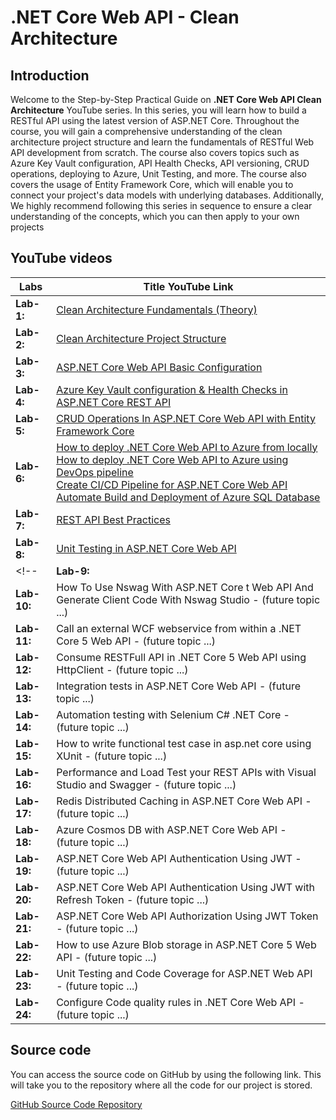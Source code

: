 # .NET Core Web API - Clean Architecture

## Introduction

Welcome to the Step-by-Step Practical Guide on **.NET Core Web API Clean Architecture** YouTube series. In this series, you will learn how to build a RESTful API using the latest version of ASP.NET Core.
Throughout the course, you will gain a comprehensive understanding of the clean architecture project structure and learn the fundamentals of RESTful Web API development from scratch.
The course also covers topics such as Azure Key Vault configuration, API Health Checks, API versioning, CRUD operations, deploying to Azure, Unit Testing, and more. The course also covers the usage of Entity Framework Core, which will enable you to connect your project's data models with underlying databases. Additionally,
We highly recommend following this series in sequence to ensure a clear understanding of the concepts, which you can then apply to your own projects

<!-- This course is designed to help you become a proficient .NET Core backend developer in the Microsoft technology stack.  -->

## YouTube videos

| **Labs**            | **Title YouTube Link**                                                                              |
| --------------------| --------------------------------------------------------------------------------------------------- |
| **Lab-1:**          | <a href="https://www.youtube.com/watch?v=TEeb0Hba8jI" target="_blank">Clean Architecture Fundamentals (Theory)</a>              |
| **Lab-2:**          | <a href="https://www.youtube.com/watch?v=es-nbJsDp-g" target="_blank">Clean Architecture Project Structure</a>              |
| **Lab-3:**          | <a href="https://www.youtube.com/watch?v=X5c9eN99n5M" target="_blank">ASP.NET Core Web API Basic Configuration</a>              |
| **Lab-4:**          | <a href="https://www.youtube.com/watch?v=DskTR7SKT7E" target="_blank">Azure Key Vault configuration & Health Checks in ASP.NET Core REST API</a>              |
| **Lab-5:**          | <a href="https://www.youtube.com/watch?v=SIOpdKb48qo" target="_blank">CRUD Operations In ASP.NET Core Web API with Entity Framework Core</a>              |
| **Lab-6:**          | <a href="https://www.youtube.com/watch?v=vT4_FwUeOJg" target="_blank">How to deploy .NET Core Web API to Azure from locally <br /> How to deploy .NET Core Web API to Azure using DevOps pipeline <br /> Create CI/CD Pipeline for ASP.NET Core Web API <br /> Automate Build and Deployment of Azure SQL Database</a>              |
| **Lab-7:**          | <a href="https://www.youtube.com/watch?v=bk05z8bdvYQ" target="_blank">REST API Best Practices </a>              |
| **Lab-8:**          | <a href="https://www.youtube.com/watch?v=YxXf9Tc-Kj4" target="_blank">Unit Testing in ASP.NET Core Web API </a>              |
<!-- | **Lab-9:**          | Fluent Validation in .NET Core Web API - (future topic ...)                 |
| **Lab-10:**          | How To Use Nswag With ASP.NET Core t Web API And Generate Client Code With Nswag Studio - (future topic ...)                 |
| **Lab-11:**          | Call an external WCF webservice from within a .NET Core 5 Web API - (future topic ...)                 |
| **Lab-12:**          | Consume RESTFull API in .NET Core 5 Web API using HttpClient - (future topic ...)                 |
| **Lab-13:**          | Integration tests in ASP.NET Core Web API - (future topic ...)                 |
| **Lab-14:**          | Automation testing with Selenium C# .NET Core - (future topic ...)                 |
| **Lab-15:**          | How to write functional test case in asp.net core using XUnit - (future topic ...)                 |
| **Lab-16:**          | Performance and Load Test your REST APIs with Visual Studio and Swagger - (future topic ...)                 |
| **Lab-17:**          | Redis Distributed Caching in ASP.NET Core Web API - (future topic ...)                 |
| **Lab-18:**          | Azure Cosmos DB with ASP.NET Core Web API - (future topic ...)                 |
| **Lab-19:**          | ASP.NET Core Web API Authentication Using JWT - (future topic ...)                 |
| **Lab-20:**          | ASP.NET Core Web API Authentication Using JWT with Refresh Token - (future topic ...)                 |
| **Lab-21:**          | ASP.NET Core Web API Authorization Using JWT Token - (future topic ...)                 |
| **Lab-22:**          | How to use Azure Blob storage in ASP.NET Core 5 Web API - (future topic ...)                 |
| **Lab-23:**          | Unit Testing and Code Coverage for ASP.NET Web API - (future topic ...)                 |
| **Lab-24:**          | Configure Code quality rules in .NET Core Web API - (future topic ...)                 | -->

## Source code

You can access the source code on GitHub by using the following link. This will take you to the repository where all the code for our project is stored. 

<a href="https://github.com/akeesari/feedbackservice/" target="_blank">GitHub Source Code Repository</a>

